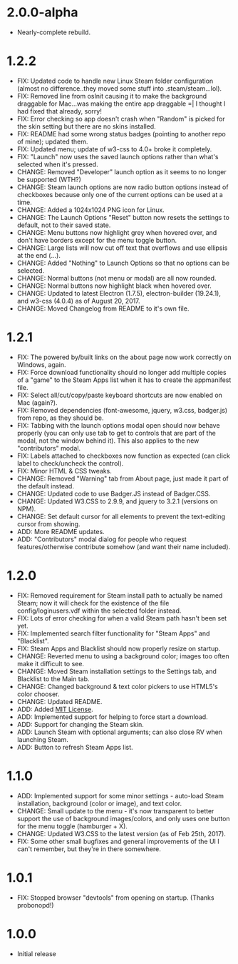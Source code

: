 # 2.0.0-alpha
  - Nearly-complete rebuild.

# 1.2.2
  - FIX: Updated code to handle new Linux Steam folder configuration (almost no difference..they moved some stuff into .steam/steam...lol).
  - FIX: Removed line from osInit causing it to make the background draggable for Mac...was making the entire app draggable =| I thought I had fixed that already, sorry!
  - FIX: Error checking so app doesn't crash when "Random" is picked for the skin setting but there are no skins installed.
  - FIX: README had some wrong status badges (pointing to another repo of mine); updated them.
  - FIX: Updated menu; update of w3-css to 4.0+ broke it completely.
  - FIX: "Launch" now uses the saved launch options rather than what's selected when it's pressed.
  - CHANGE: Removed "Developer" launch option as it seems to no longer be supported (WTH?)
  - CHANGE: Steam launch options are now radio button options instead of checkboxes because only one of the current options can be used at a time.
  - CHANGE: Added a 1024x1024 PNG icon for Linux.
  - CHANGE: The Launch Options "Reset" button now resets the settings to default, not to their saved state.
  - CHANGE: Menu buttons now highlight grey when hovered over, and don't have borders except for the menu toggle button.
  - CHANGE: Large lists will now cut off text that overflows and use ellipsis at the end (...).
  - CHANGE: Added "Nothing" to Launch Options so that no options can be selected.
  - CHANGE: Normal buttons (not menu or modal) are all now rounded.
  - CHANGE: Normal buttons now highlight black when hovered over.
  - CHANGE: Updated to latest Electron (1.7.5), electron-builder (19.24.1), and w3-css (4.0.4) as of August 20, 2017.
  - CHANGE: Moved Changelog from README to it's own file.

# 1.2.1

  - FIX: The powered by/built links on the about page now work correctly on Windows, again.
  - FIX: Force download functionality should no longer add multiple copies of a "game" to the Steam Apps list when it has to create the appmanifest file.
  - FIX: Select all/cut/copy/paste keyboard shortcuts are now enabled on Mac (again?).
  - FIX: Removed dependencies (font-awesome, jquery, w3.css, badger.js) from repo, as they should be.
  - FIX: Tabbing with the launch options modal open should now behave properly (you can only use tab to get to controls that are part of the modal, not the window behind it). This also applies to the new "contributors" modal.
  - FIX: Labels attached to checkboxes now function as expected (can click label to check/uncheck the control).
  - FIX: Minor HTML & CSS tweaks.
  - CHANGE: Removed "Warning" tab from About page, just made it part of the default instead.
  - CHANGE: Updated code to use Badger.JS instead of Badger.CSS.
  - CHANGE: Updated W3.CSS to 2.9.9, and jquery to 3.2.1 (versions on NPM).
  - CHANGE: Set default cursor for all elements to prevent the text-editing cursor from showing.
  - ADD: More README updates.
  - ADD: "Contributors" modal dialog for people who request features/otherwise contribute somehow (and want their name included).

# 1.2.0

  - FIX: Removed requirement for Steam install path to actually be named Steam; now it will check for the existence of the file config/loginusers.vdf within the selected folder instead.
  - FIX: Lots of error checking for when a valid Steam path hasn't been set yet.
  - FIX: Implemented search filter functionality for "Steam Apps" and "Blacklist".
  - FIX: Steam Apps and Blacklist should now properly resize on startup.
  - CHANGE: Reverted menu to using a background color; images too often make it difficult to see.
  - CHANGE: Moved Steam installation settings to the Settings tab, and Blacklist to the Main tab.
  - CHANGE: Changed background & text color pickers to use HTML5's color chooser.
  - CHANGE: Updated README.
  - ADD: Added [MIT License](https://github.com/l3laze/ReliefValve/blob/master/README.md).
  - ADD: Implemented support for helping to force start a download.
  - ADD: Support for changing the Steam skin.
  - ADD: Launch Steam with optional arguments; can also close RV when launching Steam.
  - ADD: Button to refresh Steam Apps list.

# 1.1.0

  - ADD: Implemented support for some minor settings - auto-load Steam installation, background (color or image), and text color.
  - CHANGE: Small update to the menu - it's now transparent to better support the use of background images/colors, and only uses one button for the menu toggle (hamburger + X).
  - CHANGE: Updated W3.CSS to the latest version (as of Feb 25th, 2017).
  - FIX: Some other small bugfixes and general improvements of the UI I can't remember, but they're in there somewhere.

# 1.0.1

  - FIX: Stopped browser "devtools" from opening on startup. (Thanks probonopd!)

# 1.0.0

  - Initial release
